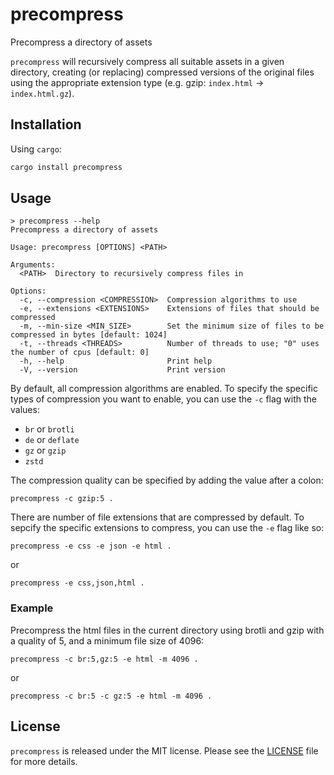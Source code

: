 # precompress

Precompress a directory of assets

`precompress` will recursively compress all suitable assets in a given directory,
creating (or replacing) compressed versions of the original files using the
appropriate extension type (e.g. gzip: `index.html` -> `index.html.gz`).

## Installation

Using `cargo`:

```sh
cargo install precompress
```

## Usage

```
> precompress --help
Precompress a directory of assets

Usage: precompress [OPTIONS] <PATH>

Arguments:
  <PATH>  Directory to recursively compress files in

Options:
  -c, --compression <COMPRESSION>  Compression algorithms to use
  -e, --extensions <EXTENSIONS>    Extensions of files that should be compressed
  -m, --min-size <MIN_SIZE>        Set the minimum size of files to be compressed in bytes [default: 1024]
  -t, --threads <THREADS>          Number of threads to use; "0" uses the number of cpus [default: 0]
  -h, --help                       Print help
  -V, --version                    Print version
```

By default, all compression algorithms are enabled. To specify the specific
types of compression you want to enable, you can use the `-c` flag with the
values:

- `br` or `brotli`
- `de` or `deflate`
- `gz` or `gzip`
- `zstd`

The compression quality can be specified by adding the value after a colon:

```
precompress -c gzip:5 .
```

There are number of file extensions that are compressed by default. To sepcify
the specific extensions to compress, you can use the `-e` flag like so:

```
precompress -e css -e json -e html .
```

or

```
precompress -e css,json,html .
```

### Example

Precompress the html files in the current directory using brotli and gzip with
a quality of 5, and a minimum file size of 4096:

```
precompress -c br:5,gz:5 -e html -m 4096 .
```

or

```
precompress -c br:5 -c gz:5 -e html -m 4096 .
```

## License

`precompress` is released under the MIT license.
Please see the [LICENSE](./LICENSE) file for more details.
